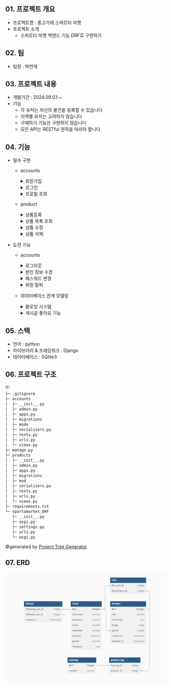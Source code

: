 

## 01. 프로젝트 개요
- 프로젝트명 : 중고거래 스파르타 마켓
- 프로젝트 소개
  - 스파르타 마켓 백엔드 기능 DRF로 구현하기
 
## 02. 팀
- 팀원 : 박연재

## 03. 프로젝트 내용
- 개발기간 : 2024.09.03 ~
- 기능
  - 각 유저는 자신의 물건을 등록할 수 있습니다
  - 지역별 유저는 고려하지 않습니다
  - 구매하기 기능은 구현하지 않습니다
  - 모든 API는 RESTful 원칙을 따라야 합니다

## 04. 기능
- 필수 구현
  - accounts
    <details>
      <summary>회원가입</summary>
      <div markdown="1">
  
      - endpoint : /api/accounts/
      - method : POST
      - 조건 
        - username, 비밀번호, 이메일, 이름, 닉네임, 생일 필수입력
        - 성별, 자기소개는 생략 가능

    ![image](./spartamarket-readme-img/signup.png)
        
      </div>
      </details>
    
      <details>
      <summary>로그인</summary>
      <div markdown="1">
  
      - endpoint : /api/accounts/login/
      - method : POST
      - 조건 : 사용자명과 비밀번호 입력 필요
        
    ![image](./spartamarket-readme-img/login.png)
        
      </div>
      </details>
    
      <details>
      <summary>프로필 조회</summary>
      <div markdown="1">
  
      - Endpoint : /api/accounts/&#60;str:username>/
      - method : POST
      - 조건 : 로그인 상태 필요
    
      로그인 됐을때 프로필 조회
    
    ![image](./spartamarket-readme-img/profile-auth-ok.png)

      로그인 안 됐을때 프로필 조회
  
    ![image](./spartamarket-readme-img/profile-not-auth.png)
        
      </div>
      </details>
    
  - product

    <details>
      <summary>상품등록</summary>
      <div markdown="1">
  
      - endpoint : /api/products/
      - method : POST
      - 조건 : 로그인 상태, 제목과 내용, 상품 이미지 입력 필요

      ![image](./spartamarket-readme-img/products-create.png)

      </div>
      </details>

      <details>
      <summary>상품 목록 조회</summary>
      <div markdown="1">
  
      - endpoint : /api/products/
      - method : GET
      - 조건 : 로그인 상태 불필요

      상품 목록 조회 (유효한 페이지)

      ![image](./spartamarket-readme-img/products-get.png)

      상품 목록 조회 (유효하지 않은 페이지)

      ![image](./spartamarket-readme-img/products-not-exist.png)

      </div>
      </details>
    
      <details>
      <summary>상품 수정</summary>
      <div markdown="1">
  
      - endpoint : /api/products/&#60;int:productID>
      - method : PUT
      - 조건 : 로그인 상태, 수정 권한 있는 사용자(게시글 작성자)만 가능

      ![image](./spartamarket-readme-img/product-edit.png)

      </div>
      </details>
  
      <details>
      <summary>상품 삭제</summary>
      <div markdown="1">
  
      - endpoint : /api/products/&#60;int:productID>
      - method : PUT
      - 조건 : 로그인 상태, 수정 권한 있는 사용자(게시글 작성자)만 가능

      상품 삭제 (유효한 사용자)

      ![image](./spartamarket-readme-img/products-delete.png)

      상품 삭제 불가 (유효하지 않은 사용자)

      ![image](./spartamarket-readme-img/products-cannot-delete.png)

      </div>
      </details>
  
    
- 도전 기능
  - accounts
    
    <details>
      <summary>로그아웃</summary>
      <div markdown="1">
  
      - endpoint : /api/accounts/logout/
      - method : POST
      - 조건 : 로그인 상태 필요
    
      ![image](./spartamarket-readme-img/accounts-logout.png)
    
      </div>
      </details>
    
      <details>
      <summary>본인 정보 수정</summary>
      <div markdown="1">
  
      - endpoint : /api/accounts/&#60;str:username>
      - method : PUT
      - 조건 : 이메일, 이름, 닉네임, 생일 입력 필요하며 성별, 자기소개 생략 가능
   
      ![image](./spartamarket-readme-img/profile-edit.png)
 
      </div>
      </details>
    
      <details>
      <summary>패스워드 변경</summary>
      <div markdown="1">
    
      - endpoint : /api/accounts/password/
      - method : PUT
      - 조건 : 기존 패스워드와 변경할 패스워드는 상이해야 함
    
    [//]: # (      ![image]&#40;./spartamarket-readme-img/products-delete.png&#41;)
      </div>
      </details>
    
      <details>
      <summary>회원 탈퇴</summary>
      <div markdown="1">
  
      - endpoint : /api/products/
      - method : DELETE
      - 조건 : 로그인 상태, 비밀번호 재입력 필요
    
      상품 삭제 (유효한 사용자)
[//]: # (      ![image]&#40;./spartamarket-readme-img/products-delete.png&#41;)
      상품 삭제 불가 (유효하지 않은 사용자)
[//]: # (      ![image]&#40;./spartamarket-readme-img/products-cannot-delete.png&#41;)
      </div>
      </details>
  
  - 데이터베이스 관계 모델링
    <details>
        <summary>팔로잉 시스템</summary>
        <div markdown="1">
    
    팔로우하기
    
      ![image](./spartamarket-readme-img/accounts-follow.png)

    팔로우 확인

      ![image](./spartamarket-readme-img/accounts-followinguser.png)

      </div>
      </details>
    
    <details>
        <summary>게시글 좋아요 기능</summary>
        <div markdown="1">
    
    좋아요
    
      ![image](./spartamarket-readme-img/products-like.png)

    좋아요 확인

      ![image](./spartamarket-readme-img/products-likeuser.png)

      </div>
      </details>
  

## 05. 스택
- 언어 : python
- 라이브러리 & 프레임워크 : Django
- 데이터베이스 : SQlite3

## 06. 프로젝트 구조
```
📦 
├─ .gitignore
├─ accounts
│  ├─ __init__.py
│  ├─ admin.py
│  ├─ apps.py
│  ├─ migrations
│  ├─ mode
│  ├─ serializers.py
│  ├─ tests.py
│  ├─ urls.py
│  └─ views.py
├─ manage.py
├─ products
│  ├─ __init__.py
│  ├─ admin.py
│  ├─ apps.py
│  ├─ migrations
│  ├─ mod
│  ├─ serializers.py
│  ├─ tests.py
│  ├─ urls.py
│  └─ views.py
├─ requirements.txt
└─ spartamarket_DRF
   ├─ __init__.py
   ├─ asgi.py
   ├─ settings.py
   ├─ urls.py
   └─ wsgi.py
```
©generated by [Project Tree Generator](https://woochanleee.github.io/project-tree-generator)

## 07. ERD

![image](./spartamarket-readme-img/ERD.png)


